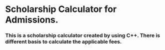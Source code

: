 # Scholarship Calculator for Admissions.

### This is a scholarship calculator created by using C++. There is different basis to calculate the applicable fees.
